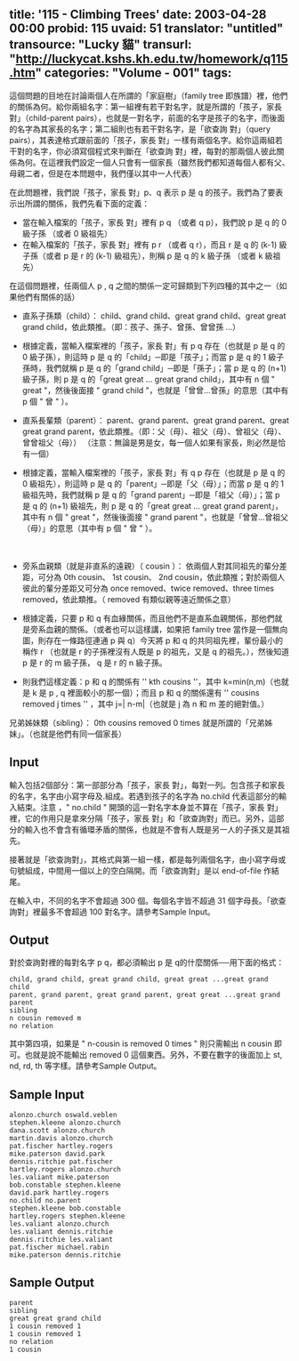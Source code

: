 title: '115 - Climbing Trees'
date: 2003-04-28 00:00
probid: 115
uvaid: 51
translator: "untitled"
transource: "Lucky 貓"
transurl: "http://luckycat.kshs.kh.edu.tw/homework/q115.htm"
categories: "Volume - 001"
tags:
---

這個問題的目地在討論兩個人在所謂的「家庭樹」（family tree 即族譜）裡，他們的關係為何。給你兩組名字：第一組裡有若干對名字，就是所謂的「孩子，家長 對」（child-parent pairs），也就是一對名字，前面的名字是孩子的名字，而後面的名字為其家長的名字；第二組則也有若干對名字，是「欲查詢 對」（query pairs），其表達格式跟前面的「孩子，家長 對」一樣有兩個名字。給你這兩組若干對的名字，你必須寫個程式來判斷在「欲查詢 對」裡，每對的那兩個人彼此關係為何。在這裡我們設定一個人只會有一個家長（雖然我們都知道每個人都有父、母親二者，但是在本問題中，我們僅以其中一人代表）

在此問題裡，我們說「孩子，家長 對」p、q 表示 p 是 q 的孩子。我們為了要表示出所謂的關係，我們先看下面的定義：

* 當在輸入檔案的「孩子，家長 對」裡有 p q （或者 q p），我們說 p 是 q 的 0 級子孫 （或者 0 級祖先）
* 在輸入檔案的「孩子，家長 對」裡有 p r （或者 q r），而且 r 是 q 的 (k-1) 級子孫（或者 p 是 r 的 (k-1) 級祖先），則稱 p 是 q 的 k 級子孫 （或者 k 級祖先）

在這個問題裡，任兩個人 p , q 之間的關係一定可歸類到下列四種的其中之一（如果他們有關係的話）

* 直系子孫類（child）： child、grand child、great grand child、great great grand child，依此類推。（即：孩子、孫子、曾孫、曾曾孫 ...）

* 根據定義，當輸入檔案裡的「孩子，家長 對」有 p q 存在（也就是 p 是 q 的 0 級子孫），則這時 p 是 q 的「child」─即是「孩子」；而當 p 是 q 的 1 級子孫時，我們就稱 p 是 q 的「grand child」─即是「孫子」；當 p 是 q 的 (n+1) 級子孫，則 p 是 q 的「great great ... great grand child」，其中有 n 個 " great "，然後後面接 " grand child "，也就是「曾曾...曾孫」的意思（其中有 p 個 " 曾 " ）。

* 直系長輩類（parent）： parent、grand parent、great grand parent、great great grand parent，依此類推。（即：父（母）、祖父（母）、曾祖父（母）、曾曾祖父（母））
（注意：無論是男是女，每一個人如果有家長，則必然是恰有一個）

* 根據定義，當輸入檔案裡的「孩子，家長 對」有 q p 存在（也就是 p 是 q 的 0 級祖先），則這時 p 是 q 的「parent」─即是「父（母）」；而當 p 是 q 的 1 級祖先時，我們就稱 p 是 q 的「grand parent」─即是「祖父（母）」；當 p 是 q 的 (n+1) 級祖先，則 p 是 q 的「great great ... great grand parent」，其中有 n 個 " great "，然後後面接 " grand parent "，也就是「曾曾...曾祖父（母）」的意思（其中有 p 個 " 曾 " ）。

　
* 旁系血親類（就是非直系的遠親）（ cousin ）：
依兩個人對其同祖先的輩分差距，可分為 0th cousin、 1st cousin、 2nd cousin，依此類推；對於兩個人彼此的輩分差距又可分為 once removed、twice removed、three times removed，依此類推。（ removed 有類似親等遠近關係之意）

* 根據定義，只要 p 和 q 有血緣關係，而且他們不是直系血親關係，那他們就是旁系血親的關係。（或者也可以這樣講，如果把 family tree 當作是一個無向圖，則存在一條路徑連通 p 與 q）今天將 p 和 q 的共同祖先裡，輩份最小的稱作 r （也就是 r 的子孫裡沒有人既是 p 的祖先，又是 q 的祖先。），然後知道 p 是 r 的 m 級子孫， q 是 r 的 n 級子孫。

* 則我們這樣定義：p 和 q 的關係有 '' kth cousins ''，其中 k=min(n,m)（也就是 k 是 p , q 裡面較小的那一個）；而且 p 和 q 的關係還有 '' cousins removed j times '' ，其中 j=| n-m|（也就是 j 為 n 和 m 差的絕對值。）

兄弟姊妹類（sibling）： 0th cousins removed 0 times 就是所謂的「兄弟姊妹」。（也就是他們有同一個家長）

<!-- more -->

## Input ##

輸入包括2個部分：第一部部分為「孩子，家長 對」，每對一列。包含孩子和家長的名字，名字由小寫字母及.組成。若遇到孩子的名字為 no.child 代表這部分的輸入結束。注意 ，" no.child " 開頭的這一對名字本身並不算在「孩子，家長 對」裡，它的作用只是拿來分隔「孩子，家長 對」和「欲查詢對」而已。另外，這部分的輸入也不會含有循環矛盾的關係，也就是不會有人既是另一人的子孫又是其祖先。

接著就是「欲查詢對」，其格式與第一組一樣，都是每列兩個名字，由小寫字母或句號組成，中間用一個以上的空白隔開。而「欲查詢對」是以 end-of-file 作結尾。

在輸入中，不同的名字不會超過 300 個。每個名字皆不超過 31 個字母長。「欲查詢對」裡最多不會超過 100 對名字。請參考Sample Input。

## Output ##

對於查詢對裡的每對名字 p q，都必須輸出 p 是 q的什麼關係──用下面的格式：

    child, grand child, great grand child, great great ...great grand child
    parent, grand parent, great grand parent, great great ...great grand parent
    sibling
    n cousin removed m
    no relation

其中第四項，如果是 " n-cousin is removed 0 times " 則只需輸出 n cousin 即可。也就是說不能輸出 removed 0 這個東西。另外，不要在數字的後面加上 st, nd, rd, th 等字樣。請參考Sample Output。

## Sample Input ##

	alonzo.church oswald.veblen
	stephen.kleene alonzo.church
	dana.scott alonzo.church
	martin.davis alonzo.church
	pat.fischer hartley.rogers
	mike.paterson david.park
	dennis.ritchie pat.fischer
	hartley.rogers alonzo.church
	les.valiant mike.paterson
	bob.constable stephen.kleene
	david.park hartley.rogers
	no.child no.parent
	stephen.kleene bob.constable
	hartley.rogers stephen.kleene
	les.valiant alonzo.church
	les.valiant dennis.ritchie
	dennis.ritchie les.valiant
	pat.fischer michael.rabin
	mike.paterson dennis.ritchie

## Sample Output ##

	parent
	sibling
	great great grand child
	1 cousin removed 1
	1 cousin removed 1
	no relation
	1 cousin

